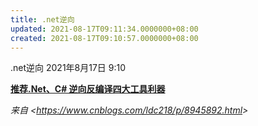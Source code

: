 ```yaml
---
title: .net逆向
updated: 2021-08-17T09:11:34.0000000+08:00
created: 2021-08-17T09:10:57.0000000+08:00
---
```


.net逆向
2021年8月17日
9:10

[**推荐.Net、C# 逆向反编译四大工具利器**](https://www.cnblogs.com/ldc218/p/8945892.html)

*来自 \<<https://www.cnblogs.com/ldc218/p/8945892.html>\>*

